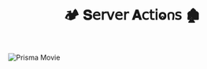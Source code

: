 <h1  align="center" > 🏕️ 𝐒𝖾𝗋𝗏𝖾𝗋 𝐀𝖼𝗍𝗂ⱺ𐓣𝗌 🏚️</h1>

</br>

![Prisma Movie](https://github.com/user-attachments/assets/904886d2-18fd-4590-9de0-a85fe84639dd)
